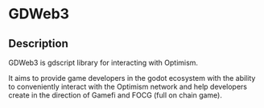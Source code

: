 # GDWeb3

## Description
GDWeb3 is gdscript library for interacting with Optimism.

It aims to provide game developers in the godot ecosystem with the ability to conveniently interact with the Optimism network and help developers create in the direction of Gamefi and FOCG (full on chain game).
